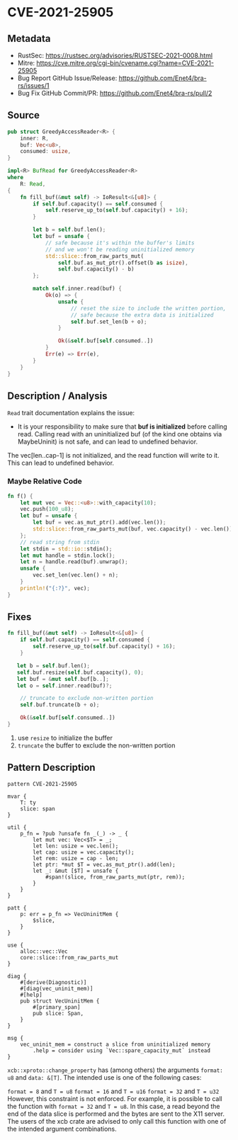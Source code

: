 # CVE-2021-25905

## Metadata

- RustSec: https://rustsec.org/advisories/RUSTSEC-2021-0008.html
- Mitre: https://cve.mitre.org/cgi-bin/cvename.cgi?name=CVE-2021-25905
- Bug Report GitHub Issue/Release: https://github.com/Enet4/bra-rs/issues/1
- Bug Fix GitHub Commit/PR: https://github.com/Enet4/bra-rs/pull/2

## Source

```rust
pub struct GreedyAccessReader<R> {
    inner: R,
    buf: Vec<u8>,
    consumed: usize,
}

impl<R> BufRead for GreedyAccessReader<R>
where
    R: Read,
{
    fn fill_buf(&mut self) -> IoResult<&[u8]> {
        if self.buf.capacity() == self.consumed {
            self.reserve_up_to(self.buf.capacity() + 16);
        }

        let b = self.buf.len();
        let buf = unsafe {
            // safe because it's within the buffer's limits
            // and we won't be reading uninitialized memory
            std::slice::from_raw_parts_mut(
                self.buf.as_mut_ptr().offset(b as isize),
                self.buf.capacity() - b)
        };

        match self.inner.read(buf) {
            Ok(o) => {
                unsafe {
                    // reset the size to include the written portion,
                    // safe because the extra data is initialized
                    self.buf.set_len(b + o);
                }

                Ok(&self.buf[self.consumed..])
            }
            Err(e) => Err(e),
        }
    }
}
```

## Description / Analysis

`Read` trait documentation explains the issue:

- It is your responsibility to make sure that **buf is initialized** before calling read. Calling read with an uninitialized buf (of the kind one obtains via MaybeUninit<T>) is not safe, and can lead to undefined behavior.

The vec[len..cap-1] is not initialized, and the read function will write to it. This can lead to undefined behavior.

### Maybe Relative Code

```rust
fn f() {
    let mut vec = Vec::<u8>::with_capacity(10);
    vec.push(100_u8);
    let buf = unsafe {
        let buf = vec.as_mut_ptr().add(vec.len());
        std::slice::from_raw_parts_mut(buf, vec.capacity() - vec.len())
    };
    // read string from stdin
    let stdin = std::io::stdin();
    let mut handle = stdin.lock();
    let n = handle.read(buf).unwrap();
    unsafe {
        vec.set_len(vec.len() + n);
    }
    println!("{:?}", vec);
}
```

## Fixes

```rust
fn fill_buf(&mut self) -> IoResult<&[u8]> {
    if self.buf.capacity() == self.consumed {
        self.reserve_up_to(self.buf.capacity() + 16);
    }

   let b = self.buf.len();
   self.buf.resize(self.buf.capacity(), 0);
   let buf = &mut self.buf[b..];
   let o = self.inner.read(buf)?;

    // truncate to exclude non-written portion
    self.buf.truncate(b + o);

    Ok(&self.buf[self.consumed..])
}
```

1. use `resize` to initialize the buffer
2. `truncate` the buffer to exclude the non-written portion

## Pattern Description

````rpl
pattern CVE-2021-25905

mvar {
    T: ty
    slice: span
}

util {
    p_fn = ?pub ?unsafe fn _(_) -> _ {
        let mut vec: Vec<$T> = _;
        let len: usize = vec.len();
        let cap: usize = vec.capacity();
        let rem: usize = cap - len;
        let ptr: *mut $T = vec.as_mut_ptr().add(len);
        let _: &mut [$T] = unsafe { 
            #span!(slice, from_raw_parts_mut(ptr, rem));
        }
    }
}

patt {
    p: err = p_fn => VecUninitMem {
        $slice,
    }
}

use {
    alloc::vec::Vec
    core::slice::from_raw_parts_mut
}

diag {
    #[derive(Diagnostic)]
    #[diag(vec_uninit_mem)]
    #[help]
    pub struct VecUninitMem {
        #[primary_span]
        pub slice: Span,
    }
}

msg {
    vec_uninit_mem = construct a slice from uninitialized memory
        .help = consider using `Vec::spare_capacity_mut` instead
}
````


`xcb::xproto::change_property` has (among others) the arguments `format: u8` and
`data: &[T]`. The intended use is one of the following cases:

`format = 8` and `T = u8`
`format = 16` and `T = u16`
`format = 32` and `T = u32`
However, this constraint is not enforced. For example, it is possible to call
the function with `format = 32` and `T = u8`. In this case, a read beyond the
end of the data slice is performed and the bytes are sent to the X11 server.
The users of the xcb crate are advised to only call this function with one of
the intended argument combinations.

